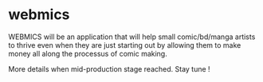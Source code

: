 # webmics

WEBMICS will be an application that will help small comic/bd/manga artists 
to thrive even when they are just starting out by allowing them to make money 
all along the processus of comic making.

More details when mid-production stage reached. Stay tune !
